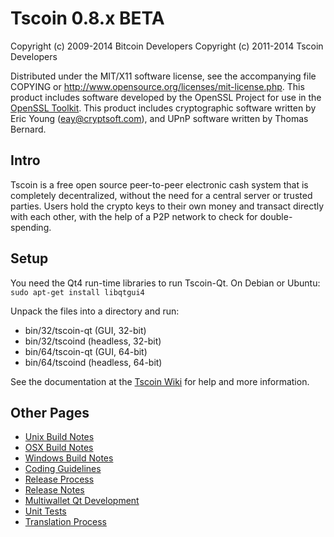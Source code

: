 Tscoin 0.8.x BETA
====================

Copyright (c) 2009-2014 Bitcoin Developers
Copyright (c) 2011-2014 Tscoin Developers

Distributed under the MIT/X11 software license, see the accompanying
file COPYING or http://www.opensource.org/licenses/mit-license.php.
This product includes software developed by the OpenSSL Project for use in the [OpenSSL Toolkit](http://www.openssl.org/). This product includes
cryptographic software written by Eric Young ([eay@cryptsoft.com](mailto:eay@cryptsoft.com)), and UPnP software written by Thomas Bernard.


Intro
---------------------
Tscoin is a free open source peer-to-peer electronic cash system that is
completely decentralized, without the need for a central server or trusted
parties.  Users hold the crypto keys to their own money and transact directly
with each other, with the help of a P2P network to check for double-spending.


Setup
---------------------
You need the Qt4 run-time libraries to run Tscoin-Qt. On Debian or Ubuntu:
	`sudo apt-get install libqtgui4`

Unpack the files into a directory and run:

- bin/32/tscoin-qt (GUI, 32-bit)
- bin/32/tscoind (headless, 32-bit)
- bin/64/tscoin-qt (GUI, 64-bit)
- bin/64/tscoind (headless, 64-bit)

See the documentation at the [Tscoin Wiki](http://tscoin.info)
for help and more information.


Other Pages
---------------------
- [Unix Build Notes](build-unix.md)
- [OSX Build Notes](build-osx.md)
- [Windows Build Notes](build-msw.md)
- [Coding Guidelines](coding.md)
- [Release Process](release-process.md)
- [Release Notes](release-notes.md)
- [Multiwallet Qt Development](multiwallet-qt.md)
- [Unit Tests](unit-tests.md)
- [Translation Process](translation_process.md)
